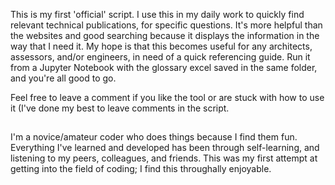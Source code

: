 This is my first 'official' script.
I use this in my daily work to quickly find relevant technical publications, for specific questions. 
It's more helpful than the websites and good searching because it displays the information in the way that I need it.
My hope is that this becomes useful for any architects, assessors, and/or engineers, in need of a quick referencing guide. 
Run it from a Jupyter Notebook with the glossary excel saved in the same folder, and you're all good to go.

Feel free to leave a comment if you like the tool or are stuck with how to use it (I've done my best to leave comments in the script.

##
I'm a novice/amateur coder who does things because I find them fun. Everything I've learned and developed has been through self-learning, and listening to my peers, colleagues, and friends.
This was my first attempt at getting into the field of coding; I find this throughally enjoyable.
